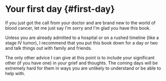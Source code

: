 # Your first day {#first-day}

If you just got the call from your doctor and are brand new to the world of
blood cancer, let me just say I'm sorry and I'm glad you have this book.

Unless you are already admitted to a hospital or on a rushed timeline (like a
stage IV tumor), I recommend that you put this book down for a day or two and
talk things out with family and friends.

The only other advice I can give at this point is to include your significant
other (if you have one) in your grief and thoughts. The coming days will be
extremely hard for them in ways you are unlikely to understand or be able to
help with.

